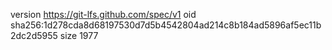 version https://git-lfs.github.com/spec/v1
oid sha256:1d278cda8d68197530d7d5b4542804ad214c8b184ad5896af5ec11b2dc2d5955
size 1977

